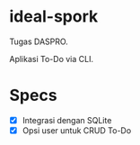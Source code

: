 # ideal-spork
Tugas DASPRO.

Aplikasi To-Do via CLI.

# Specs
- [x] Integrasi dengan SQLite
- [x] Opsi user untuk CRUD To-Do